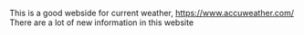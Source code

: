 This is a good webside for current weather, https://www.accuweather.com/
There are a lot of new information in this website

